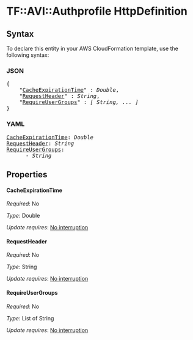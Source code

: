 # TF::AVI::Authprofile HttpDefinition

## Syntax

To declare this entity in your AWS CloudFormation template, use the following syntax:

### JSON

<pre>
{
    "<a href="#cacheexpirationtime" title="CacheExpirationTime">CacheExpirationTime</a>" : <i>Double</i>,
    "<a href="#requestheader" title="RequestHeader">RequestHeader</a>" : <i>String</i>,
    "<a href="#requireusergroups" title="RequireUserGroups">RequireUserGroups</a>" : <i>[ String, ... ]</i>
}
</pre>

### YAML

<pre>
<a href="#cacheexpirationtime" title="CacheExpirationTime">CacheExpirationTime</a>: <i>Double</i>
<a href="#requestheader" title="RequestHeader">RequestHeader</a>: <i>String</i>
<a href="#requireusergroups" title="RequireUserGroups">RequireUserGroups</a>: <i>
      - String</i>
</pre>

## Properties

#### CacheExpirationTime

_Required_: No

_Type_: Double

_Update requires_: [No interruption](https://docs.aws.amazon.com/AWSCloudFormation/latest/UserGuide/using-cfn-updating-stacks-update-behaviors.html#update-no-interrupt)

#### RequestHeader

_Required_: No

_Type_: String

_Update requires_: [No interruption](https://docs.aws.amazon.com/AWSCloudFormation/latest/UserGuide/using-cfn-updating-stacks-update-behaviors.html#update-no-interrupt)

#### RequireUserGroups

_Required_: No

_Type_: List of String

_Update requires_: [No interruption](https://docs.aws.amazon.com/AWSCloudFormation/latest/UserGuide/using-cfn-updating-stacks-update-behaviors.html#update-no-interrupt)

